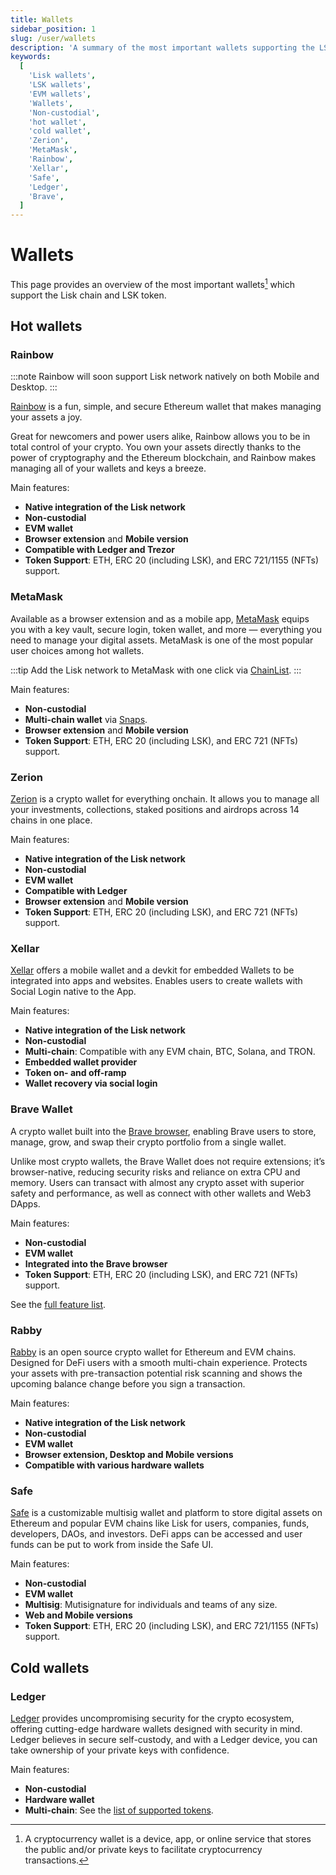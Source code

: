 ```yaml
---
title: Wallets
sidebar_position: 1
slug: /user/wallets
description: 'A summary of the most important wallets supporting the LSK token.'
keywords:
  [
    'Lisk wallets',
    'LSK wallets',
    'EVM wallets',
    'Wallets',
    'Non-custodial',
    'hot wallet',
    'cold wallet',
    'Zerion',
    'MetaMask',
    'Rainbow',
    'Xellar',
    'Safe',
    'Ledger',
    'Brave',
  ]
---
```


# Wallets
This page provides an overview of the most important wallets[^1] which support the Lisk chain and LSK token.

[^1]: A cryptocurrency wallet is a device, app, or online service that stores the public and/or private keys to facilitate cryptocurrency transactions. 

## Hot wallets

### Rainbow

:::note
Rainbow will soon support Lisk network natively on both Mobile and Desktop.
:::

[Rainbow](https://rainbow.me/en/) is a fun, simple, and secure Ethereum wallet that makes managing your assets a joy.

Great for newcomers and power users alike, Rainbow allows you to be in total control of your crypto.
You own your assets directly thanks to the power of cryptography and the Ethereum blockchain, and Rainbow makes managing all of your wallets and keys a breeze.

Main features:
- **Native integration of the Lisk network**
- **Non-custodial**
- **EVM wallet**
- **Browser extension** and **Mobile version**
- **Compatible with Ledger and Trezor**
- **Token Support**: ETH, ERC 20 (including LSK), and ERC 721/1155 (NFTs) support.

### MetaMask
Available as a browser extension and as a mobile app, [MetaMask](https://metamask.io/) equips you with a key vault, secure login, token wallet, and more — everything you need to manage your digital assets.
MetaMask is one of the most popular user choices among hot wallets.

:::tip
Add the Lisk network to MetaMask with one click via [ChainList](https://chainlist.org/?search=lisk).
:::

Main features:
- **Non-custodial**
- **Multi-chain wallet** via [Snaps](https://support.metamask.io/metamask-snaps/what-are-interoperability-snaps/).
- **Browser extension** and **Mobile version**
- **Token Support**: ETH, ERC 20 (including LSK), and ERC 721 (NFTs) support.

### Zerion
[Zerion](https://zerion.io/) is a crypto wallet for everything onchain. 
It allows you to manage all your investments, collections, staked positions and airdrops across 14 chains in one place.

Main features:
- **Native integration of the Lisk network**
- **Non-custodial**
- **EVM wallet**
- **Compatible with Ledger**
- **Browser extension** and **Mobile version**
- **Token Support**: ETH, ERC 20 (including LSK), and ERC 721 (NFTs) support.

### Xellar

[Xellar](https://xellar.co/) offers a mobile wallet and a devkit for embedded Wallets to be integrated into apps and websites.
Enables users to create wallets with Social Login native to the App.

Main features:
- **Native integration of the Lisk network**
- **Non-custodial**
- **Multi-chain**: Compatible with any EVM chain, BTC, Solana, and TRON.
- **Embedded wallet provider**
- **Token on- and off-ramp**
- **Wallet recovery via social login**

### Brave Wallet
A crypto wallet built into the [Brave browser](https://brave.com/), enabling Brave users to store, manage, grow, and swap their crypto portfolio from a single wallet.

Unlike most crypto wallets, the Brave Wallet does not require extensions; it’s browser-native, reducing security risks and reliance on extra CPU and memory. Users can transact with almost any crypto asset with superior safety and performance, as well as connect with other wallets and Web3 DApps.

Main features:
- **Non-custodial**
- **EVM wallet**
- **Integrated into the Brave browser**
- **Token Support**: ETH, ERC 20 (including LSK), and ERC 721 (NFTs) support.

See the [full feature list](https://support.brave.com/hc/en-us/articles/14380262951053-What-features-are-available-in-Brave-Wallet).

### Rabby
[Rabby](https://rabby.io/) is an open source crypto wallet for Ethereum and EVM chains.
Designed for DeFi users with a smooth multi-chain experience. 
Protects your assets with pre-transaction potential risk scanning and shows the upcoming balance change before you sign a transaction. 

Main features:
- **Native integration of the Lisk network**
- **Non-custodial**
- **EVM wallet**
- **Browser extension, Desktop and Mobile versions**
- **Compatible with various hardware wallets**

### Safe

[Safe](https://safe.optimism.io/welcome/accounts?chain=lisk) is a customizable multisig wallet and platform to store digital assets on Ethereum and popular EVM chains like Lisk for users, companies, funds, developers, DAOs, and investors.
DeFi apps can be accessed and user funds can be put to work from inside the Safe UI.

Main features:
- **Non-custodial**
- **EVM wallet**
- **Multisig**: Mutisignature for individuals and teams of any size.
- **Web and Mobile versions**
- **Token Support**: ETH, ERC 20 (including LSK), and ERC 721/1155 (NFTs) support.

## Cold wallets

### Ledger
[Ledger](https://www.ledger.com/) provides uncompromising security for the crypto ecosystem, offering cutting-edge hardware wallets designed with security in mind.
Ledger believes in secure self-custody, and with a Ledger device, you can take ownership of your private keys with confidence.

Main features:
- **Non-custodial**
- **Hardware wallet**
- **Multi-chain**: See the [list of supported tokens](https://www.ledger.com/supported-crypto-assets).